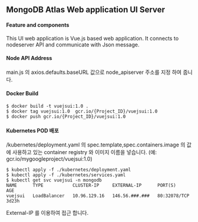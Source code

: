 ## MongoDB Atlas Web application UI Server

#### Feature and components
This UI web application is Vue.js based web application. It connects to nodeserver API and communicate with Json message.

#### Node API Address
main.js 의 axios.defaults.baseURL 값으로 node_apiserver 주소를 지정 하여 줍니다.

#### Docker Build
`````
$ docker build -t vuejsui:1.0 .  
$ docker tag vuejsui:1.0  gcr.io/{Project_ID}/vuejsui:1.0 
$ docker push gcr.io/{Project_ID}/vuejsui:1.0 
`````


#### Kubernetes POD 배포
/kubernetes/deployment.yaml 의 
spec.template,spec.containers.image 의 값에 사용하고 있는 container registry 와 이미지 이름을 넣습니다. (예: gcr.io/mygoogleproject/vuejsui:1.0)

`````
$ kubectl apply -f ./kubernetes/deployment.yaml
$ kubectl apply -f ./kubernetes/services.yaml
$ kubectl get svc vuejsui -n mongodb 
NAME      TYPE           CLUSTER-IP     EXTERNAL-IP      PORT(S)        AGE
vuejsui   LoadBalancer   10.96.129.16   146.56.###.###   80:32078/TCP   3d23h
`````

External-IP 를 이용하여 접근 합니다.
